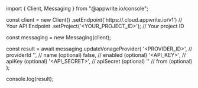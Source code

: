import { Client, Messaging } from "@appwrite.io/console";

const client = new Client()
    .setEndpoint('https://<REGION>.cloud.appwrite.io/v1') // Your API Endpoint
    .setProject('<YOUR_PROJECT_ID>'); // Your project ID

const messaging = new Messaging(client);

const result = await messaging.updateVonageProvider(
    '<PROVIDER_ID>', // providerId
    '<NAME>', // name (optional)
    false, // enabled (optional)
    '<API_KEY>', // apiKey (optional)
    '<API_SECRET>', // apiSecret (optional)
    '<FROM>' // from (optional)
);

console.log(result);
